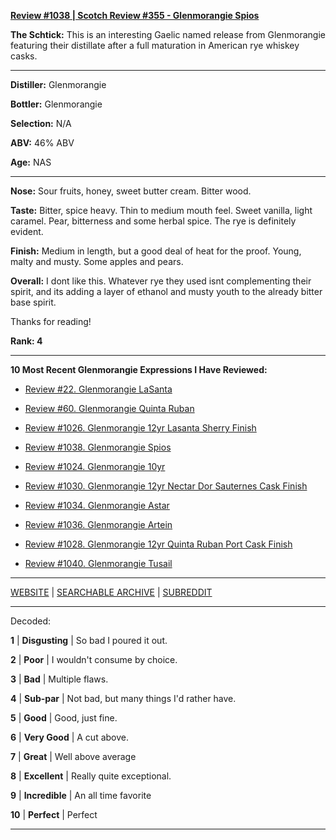 
[**Review #1038 | Scotch Review #355 - Glenmorangie Spios**]( https://t8ke.review/review-1038-glenmorangie-spios/)

**The Schtick:** This is an interesting Gaelic named release from Glenmorangie featuring their distillate after a full maturation in American rye whiskey casks. 

-----

**Distiller:** Glenmorangie

**Bottler:** Glenmorangie

**Selection:** N/A

**ABV:**  46% ABV

**Age:** NAS 

-----

**Nose:**  Sour fruits, honey, sweet butter cream. Bitter wood. 

**Taste:** Bitter, spice heavy. Thin to medium mouth feel. Sweet vanilla, light caramel. Pear, bitterness and some herbal spice. The rye is definitely evident.

**Finish:** Medium in length, but a good deal of heat for the proof. Young, malty and musty. Some apples and pears. 

**Overall:** I dont like this. Whatever rye they used isnt complementing their spirit, and its adding a layer of ethanol and musty youth to the already bitter base spirit. 

Thanks for reading!

**Rank: 4**

----- 

**10 Most Recent Glenmorangie Expressions I Have Reviewed:** 

- [Review #22. Glenmorangie LaSanta]( https://t8ke.review/review-22-glenmorangie-lasanta/) 

- [Review #60. Glenmorangie Quinta Ruban]( https://t8ke.review) 

- [Review #1026. Glenmorangie 12yr Lasanta Sherry Finish]( https://t8ke.review/review-1026-glenmorangie-12yr-lasanta-sherry-finish/) 

- [Review #1038. Glenmorangie Spios]( https://t8ke.review/review-1038-glenmorangie-spios/) 

- [Review #1024. Glenmorangie 10yr]( https://t8ke.review/review-1024-glenmorangie-10yr-the-original/) 

- [Review #1030. Glenmorangie 12yr Nectar Dor Sauternes Cask Finish]( https://t8ke.review/review-1030-glenmorangie-12yr-nectar-dor-sauternes-cask-finish/) 

- [Review #1034. Glenmorangie Astar]( https://t8ke.review/review-1034-glenmorangie-astar-2017-re-release/) 

- [Review #1036. Glenmorangie Artein]( https://t8ke.review/review-1036-glenmorangie-artein/) 

- [Review #1028. Glenmorangie 12yr Quinta Ruban Port Cask Finish]( https://t8ke.review/review-1028-glenmorangie-12yr-quinta-ruban-port-cask-finish/) 

- [Review #1040. Glenmorangie Tusail]( https://t8ke.review/review-1040-glenmorangie-tusail/) 

-----

[WEBSITE](https://t8ke.review) | [SEARCHABLE ARCHIVE](https://t8ke.review/review-archive/) | [SUBREDDIT](https://reddit.com/r/t8kereviews)

-----

Decoded:

**1** | **Disgusting** | So bad I poured it out.

**2** | **Poor** | I wouldn't consume by choice.

**3** | **Bad** | Multiple flaws.

**4** | **Sub-par** | Not bad, but many things I'd rather have.

**5** | **Good** | Good, just fine.

**6** | **Very Good** | A cut above.

**7** | **Great** | Well above average

**8** | **Excellent** | Really quite exceptional.

**9** | **Incredible** | An all time favorite

**10** | **Perfect** | Perfect

----

